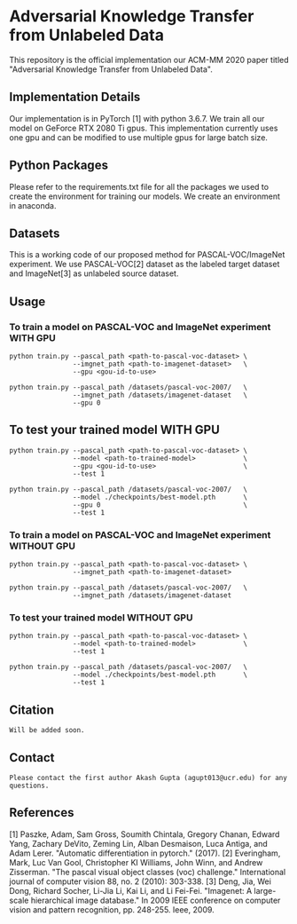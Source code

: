 # Adversarial Knowledge Transfer from Unlabeled Data 

This repository is the official implementation our ACM-MM 2020 paper titled "Adversarial Knowledge Transfer from Unlabeled Data".


## Implementation Details

Our implementation is in PyTorch [1] with python 3.6.7. We train all our 
model on GeForce RTX 2080 Ti gpus. This implementation currently uses
one gpu and can be modified to use multiple gpus for large batch size.


## Python Packages

Please refer to the requirements.txt file for all the packages we
used to create the environment for training our models. We create an
environment in anaconda.


## Datasets
This is a working code of our proposed method for PASCAL-VOC/ImageNet 
experiment. We use PASCAL-VOC[2] dataset as the labeled target dataset 
and ImageNet[3] as unlabeled source dataset.


## Usage

### To train a model on PASCAL-VOC and ImageNet experiment WITH GPU
    python train.py --pascal_path <path-to-pascal-voc-dataset> \
                    --imgnet_path <path-to-imagenet-dataset>   \
                    --gpu <gou-id-to-use>

    python train.py --pascal_path /datasets/pascal-voc-2007/   \
                    --imgnet_path /datasets/imagenet-dataset   \
                    --gpu 0



## To test your trained model WITH GPU
    python train.py --pascal_path <path-to-pascal-voc-dataset> \
                    --model <path-to-trained-model>            \
                    --gpu <gou-id-to-use>                      \
                    --test 1

    python train.py --pascal_path /datasets/pascal-voc-2007/   \
                    --model ./checkpoints/best-model.pth       \
                    --gpu 0                                    \
                    --test 1

### To train a model on PASCAL-VOC and ImageNet experiment WITHOUT GPU
    python train.py --pascal_path <path-to-pascal-voc-dataset> \
                    --imgnet_path <path-to-imagenet-dataset>                      

    python train.py --pascal_path /datasets/pascal-voc-2007/   \
                    --imgnet_path /datasets/imagenet-dataset   

### To test your trained model WITHOUT GPU
    python train.py --pascal_path <path-to-pascal-voc-dataset> \
                    --model <path-to-trained-model>            \
                    --test 1

    python train.py --pascal_path /datasets/pascal-voc-2007/   \
                    --model ./checkpoints/best-model.pth       \
                    --test 1

## Citation
    Will be added soon.
    
## Contact
    Please contact the first author Akash Gupta (agupt013@ucr.edu) for any questions.
    
## References

[1] Paszke, Adam, Sam Gross, Soumith Chintala, Gregory Chanan, Edward
    Yang, Zachary DeVito, Zeming Lin, Alban Desmaison, Luca Antiga, 
    and Adam Lerer. "Automatic differentiation in pytorch." (2017).
[2] Everingham, Mark, Luc Van Gool, Christopher KI Williams, John Winn,
    and Andrew Zisserman. "The pascal visual object classes (voc) 
    challenge." International journal of computer vision 88, no. 2 
    (2010): 303-338.
[3] Deng, Jia, Wei Dong, Richard Socher, Li-Jia Li, Kai Li, and Li 
    Fei-Fei. "Imagenet: A large-scale hierarchical image database." 
    In 2009 IEEE conference on computer vision and pattern recognition, 
    pp. 248-255. Ieee, 2009.
    



